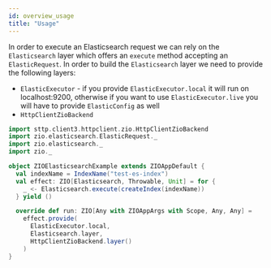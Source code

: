 ```yaml
---
id: overview_usage
title: "Usage"
---
```


In order to execute an Elasticsearch request we can rely on the `Elasticsearch` layer which offers an `execute` method accepting an `ElasticRequest`. In order to build the `Elasticsearch` layer we need to provide the following layers:

- `ElasticExecutor` - if you provide `ElasticExecutor.local` it will run on localhost:9200, otherwise if you want to use `ElasticExecutor.live` you will have to provide `ElasticConfig` as well
- `HttpClientZioBackend`

```scala
import sttp.client3.httpclient.zio.HttpClientZioBackend
import zio.elasticsearch.ElasticRequest._
import zio.elasticsearch._
import zio._

object ZIOElasticsearchExample extends ZIOAppDefault {
  val indexName = IndexName("test-es-index")
  val effect: ZIO[Elasticsearch, Throwable, Unit] = for {
    _ <- Elasticsearch.execute(createIndex(indexName))
  } yield ()

  override def run: ZIO[Any with ZIOAppArgs with Scope, Any, Any] =
    effect.provide(
      ElasticExecutor.local,
      Elasticsearch.layer,
      HttpClientZioBackend.layer()
    )
}
```
